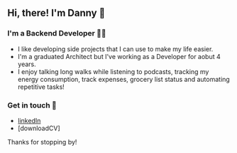 ## Hi, there! I'm Danny 👋

### I'm a Backend Developer 👩‍💻

- I like developing side projects that I can use to make my life easier. 
- I'm a graduated Architect but I've working as a Developer for aobut 4 years.
- I enjoy talking long walks while listening to podcasts, tracking my energy consumption, track expenses, grocery list status and automating repetitive tasks! 

### Get in touch 💬

- [linkedIn]
- [downloadCV]

Thanks for stopping by!

[hackyourfuture]: https://www.hackyourfuture.net/
[linkedin]: https://www.linkedin.com/in/danny-osorio-177b51121/
[codepen]: https://codepen.io/danny-osorio

